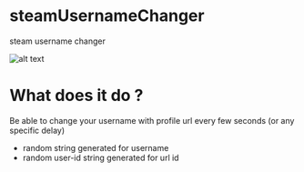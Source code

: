 # steamUsernameChanger
steam username changer


![alt text](https://i.imgur.com/fjDDznw.png) 

# What does it do ?
Be able to change your username with profile url every few seconds (or any specific delay)
- random string generated for username
- random user-id string generated for url id

